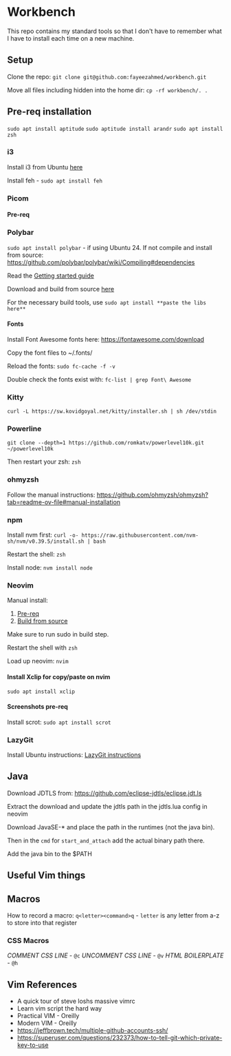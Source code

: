 # Workbench

This repo contains my standard tools so that I don't have to remember what I have to install each time on a new machine.

## Setup

Clone the repo:
`git clone git@github.com:fayeezahmed/workbench.git`

Move all files including hidden into the home dir:
`cp -rf workbench/. .`

## Pre-req installation

`sudo apt install aptitude` `sudo aptitude install arandr`
`sudo apt install zsh`

### i3
Install i3 from Ubuntu [here](https://i3wm.org/docs/repositories.html)

Install feh - `sudo apt install feh`

### Picom
#### Pre-req

### Polybar
`sudo apt install polybar` - if using Ubuntu 24. If not compile and install from source:
https://github.com/polybar/polybar/wiki/Compiling#dependencies

Read the [Getting started guide](https://github.com/polybar/polybar/wiki)

Download and build from source [here](https://github.com/yshui/picom)

For the necessary build tools, use `sudo apt install **paste the libs here**`

#### Fonts
Install Font Awesome fonts here: 
https://fontawesome.com/download

Copy the font files to ~/.fonts/

Reload the fonts:
`sudo fc-cache -f -v`

Double check the fonts exist with:
`fc-list | grep Font\ Awesome`

### Kitty
`curl -L https://sw.kovidgoyal.net/kitty/installer.sh | sh /dev/stdin`

### Powerline
`git clone --depth=1 https://github.com/romkatv/powerlevel10k.git ~/powerlevel10k`

Then restart your zsh:
`zsh`

### ohmyzsh
Follow the manual instructions:
https://github.com/ohmyzsh/ohmyzsh?tab=readme-ov-file#manual-installation

### npm
Install nvm first:
`curl -o- https://raw.githubusercontent.com/nvm-sh/nvm/v0.39.5/install.sh | bash`

Restart the shell: `zsh`

Install node:
`nvm install node`

### Neovim
Manual install:

1. [Pre-req](https://github.com/neovim/neovim/blob/master/BUILD.md#build-prerequisites)
2. [Build from source](https://github.com/neovim/neovim/blob/master/BUILD.md)

Make sure to run sudo in build step.

Restart the shell with `zsh`

Load up neovim: `nvim`

#### Install Xclip for copy/paste on nvim
`sudo apt install xclip`

#### Screenshots pre-req

Install scrot:
`sudo apt install scrot`

### LazyGit
Install Ubuntu instructions: 
[LazyGit instructions](https://github.com/jesseduffield/lazygit?tab=readme-ov-file#ubuntu)

## Java

Download JDTLS from:
https://github.com/eclipse-jdtls/eclipse.jdt.ls

Extract the download and update the jdtls path in the jdtls.lua config in neovim

Download JavaSE-* and place the path in the runtimes (not the java bin).

Then in the `cmd` for `start_and_attach` add the actual binary path there.

Add the java bin to the $PATH


## Useful Vim things

## Macros

How to record a macro:
`q<letter><command>q` - `letter` is any letter from a-z to store into that register

### CSS Macros
*COMMENT CSS LINE* - `@c`
*UNCOMMENT CSS LINE* - `@v`
*HTML BOILERPLATE* - `@h`

## Vim References
- A quick tour of steve loshs massive vimrc
- Learn vim script the hard way 
- Practical VIM - Oreilly
- Modern VIM - Oreilly
- https://jeffbrown.tech/multiple-github-accounts-ssh/
- https://superuser.com/questions/232373/how-to-tell-git-which-private-key-to-use

